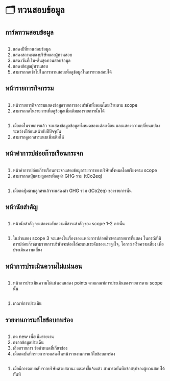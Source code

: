 # 🗂️ ทวนสอบข้อมูล

## การ์ดทวนสอบข้อมูล

<figure><img src="../../.gitbook/assets/image (6) (1) (1) (1) (1) (1).png" alt=""><figcaption></figcaption></figure>

1. แสดงปีที่ทวนสอบข้อมูล
2. แสดงสถานะของบริษัทและผู้ทวนสอบ
3. แสดงวันที่เริ่ม-สิ้นสุดทวนสอบข้อมูล
4. แสดงข้อมูลผู้ทวนสอบ
5. สามารถกดเข้าไปในการทวนสอบเพื่อดูข้อมูลในการทวนสอบได้



## หน้ารายการกิจกรรม

<figure><img src="../../.gitbook/assets/image (7) (1) (1) (1) (1) (1).png" alt=""><figcaption></figcaption></figure>

1. หน้ารายการกิจกรรมแสดงข้อมูลรายการของบริษัททั้งหมดโดยเรียงตาม scope
2. สามารถกดในรายการเพื่อดูข้อมูลเพิ่มเติมของรายการนั้นได้



<figure><img src="../../.gitbook/assets/image (8) (1) (1) (1) (1) (1).png" alt=""><figcaption></figcaption></figure>

1. เมื่อกดในรายการแล้ว จะแสดงข้อมูลข้อมูลทั้งหมดของแต่ละเดือน และแสดงความเปลี่ยนแปลงระหว่างปีก่อนหน้ากับปีปัจจุบัน
2. สามารถดูเอกสารแนบเพิ่มเติมได้



## หน้าค่าการปล่อยก๊าซเรือนกระจก

<figure><img src="../../.gitbook/assets/image (9) (1) (1) (1) (1) (1).png" alt=""><figcaption></figcaption></figure>

1. หน้าค่าการปล่อยก๊าซเรือนกระจกแสดงข้อมูลรายการของบริษัททั้งหมดโดยเรียงตาม scope
2. สามารถกดปุ่มตามลูกศรเพื่อดูค่า GHG รวม (tCo2eq)



<figure><img src="../../.gitbook/assets/image (10) (1) (1) (1) (1) (1).png" alt=""><figcaption></figcaption></figure>

1. เมื่อกดปุ่มตามลูกศรแล้วจะแสดงค่า GHG รวม (tCo2eq) ของรายการนั้น



## หน้านัยสำคัญ

<figure><img src="../../.gitbook/assets/image (12) (1) (1) (1) (1) (1).png" alt=""><figcaption></figcaption></figure>

1. หน้านัยสำคัญจะแสดงระดับความมีสาระสำคัญของ scope 1-2 เท่านั้น



<figure><img src="../../.gitbook/assets/image (13) (1) (1) (1).png" alt=""><figcaption></figcaption></figure>

1. ในส่วนของ scope 3 จะแสดงในเรื่องของแหล่งการปล่อยก๊าซตามรายการที่แสดง ในกรณีที่มีการปล่อยก๊าซตามรายการบริษัทจะต้องใส่คะแนนระดับของแรงจูงใจ, โอกาส หรือความเสี่ยง เพื่อประเมินความเสี่ยง



## หน้าการประเมินความไม่แน่นอน

<figure><img src="../../.gitbook/assets/image (14) (1) (1) (1).png" alt=""><figcaption></figcaption></figure>

1. หน้าการประเมินความไม่แน่นอนแสดง points ตามเกณฑ์การประเมินของรายการตาม scope นั้น



<figure><img src="../../.gitbook/assets/image (15) (1) (1) (1).png" alt=""><figcaption></figcaption></figure>

1. เกณฑ์การประเมิน



## รายงานการแก้ไขข้อบกพร่อง

<figure><img src="../../.gitbook/assets/image (16) (1) (1) (1).png" alt=""><figcaption></figcaption></figure>

1. กด new เพื่อเพิ่มรายงาน
2. กรอกข้อมูลประเด็น
3. เลือกรายการ ข้อกำหนดที่เกี่ยวข้อง
4. เมื่อกดบันทึกรายการจะแสดงในหน้ารายงานการแก้ไขข้อบกพร่อง



<figure><img src="../../.gitbook/assets/image (17) (1) (1) (1).png" alt=""><figcaption></figcaption></figure>

1. เมื่อมีการตอบกลับจากบริษัทด้วยสถานะ และคำชี้แจ้งแล้ว สามารถบันทึกข้อสรุปของผู้ทวนสอบได้ทันที
